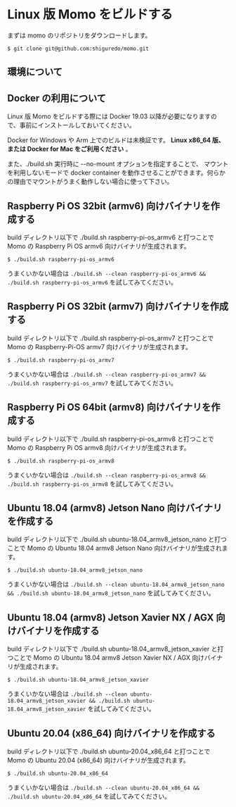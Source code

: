 # Linux 版 Momo をビルドする

まずは momo のリポジトリをダウンロードします。

```shell
$ git clone git@github.com:shiguredo/momo.git
```

## 環境について

## Docker の利用について

Linux 版 Momo をビルドする際には Docker 19.03 以降が必要になりますので、事前にインストールしておいてください。

Docker for Windows や Arm 上でのビルドは未検証です。 **Linux x86_64 版、または Docker for Mac をご利用ください** 。

また、./build.sh 実行時に --no-mount オプションを指定することで、
マウントを利用しないモードで docker container を動作させることができます。何らかの理由でマウントがうまく動作しない場合に使って下さい。

## Raspberry Pi OS 32bit (armv6) 向けバイナリを作成する

build ディレクトリ以下で ./build.sh raspberry-pi-os_armv6 と打つことで Momo の Raspberry Pi OS armv6 向けバイナリが生成されます。

```shell
$ ./build.sh raspberry-pi-os_armv6
```

うまくいかない場合は `./build.sh --clean raspberry-pi-os_armv6 && ./build.sh raspberry-pi-os_armv6` を試してみてください。

## Raspberry Pi OS 32bit (armv7) 向けバイナリを作成する

build ディレクトリ以下で ./build.sh raspberry-pi-os_armv7 と打つことで Momo の Raspberry-Pi-OS armv7 向けバイナリが生成されます。

```shell
$ ./build.sh raspberry-pi-os_armv7
```

うまくいかない場合は `./build.sh --clean raspberry-pi-os_armv7 && ./build.sh raspberry-pi-os_armv7` を試してみてください。

## Raspberry Pi OS 64bit (armv8) 向けバイナリを作成する

build ディレクトリ以下で ./build.sh raspberry-pi-os_armv8 と打つことで Momo の Raspberry Pi OS armv8 向けバイナリが生成されます。

```shell
$ ./build.sh raspberry-pi-os_armv8
```

うまくいかない場合は `./build.sh --clean raspberry-pi-os_armv8 && ./build.sh raspberry-pi-os_armv8` を試してみてください。

## Ubuntu 18.04 (armv8) Jetson Nano 向けバイナリを作成する

build ディレクトリ以下で ./build.sh ubuntu-18.04_armv8_jetson_nano と打つことで Momo の Ubuntu 18.04 armv8 Jetson Nano 向けバイナリが生成されます。

```shell
$ ./build.sh ubuntu-18.04_armv8_jetson_nano
```

うまくいかない場合は `./build.sh --clean ubuntu-18.04_armv8_jetson_nano && ./build.sh ubuntu-18.04_armv8_jetson_nano` を試してみてください。

## Ubuntu 18.04 (armv8) Jetson Xavier NX / AGX 向けバイナリを作成する

build ディレクトリ以下で ./build.sh ubuntu-18.04_armv8_jetson_xavier と打つことで Momo の Ubuntu 18.04 armv8 Jetson Xavier NX / AGX 向けバイナリが生成されます。

```shell
$ ./build.sh ubuntu-18.04_armv8_jetson_xavier
```

うまくいかない場合は `./build.sh --clean ubuntu-18.04_armv8_jetson_xavier && ./build.sh ubuntu-18.04_armv8_jetson_xavier` を試してみてください。

## Ubuntu 20.04 (x86_64) 向けバイナリを作成する

build ディレクトリ以下で ./build.sh ubuntu-20.04_x86_64 と打つことで Momo の Ubuntu 20.04 (x86_64) 向けバイナリが生成されます。

```shell
$ ./build.sh ubuntu-20.04_x86_64
```

うまくいかない場合は `./build.sh --clean ubuntu-20.04_x86_64 && ./build.sh ubuntu-20.04_x86_64` を試してみてください。
